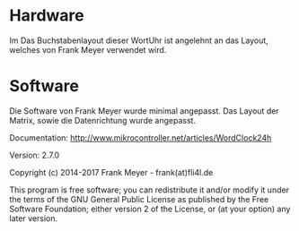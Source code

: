 # Hardware
Im
Das Buchstabenlayout dieser WortUhr ist angelehnt an das Layout, welches von Frank Meyer verwendet wird.

# Software
Die Software von Frank Meyer wurde minimal angepasst. Das Layout der Matrix, sowie die Datenrichtung wurde angepasst.

Documentation: http://www.mikrocontroller.net/articles/WordClock24h

Version: 2.7.0

Copyright (c) 2014-2017 Frank Meyer - frank(at)fli4l.de

This program is free software; you can redistribute it and/or modify
it under the terms of the GNU General Public License as published by
the Free Software Foundation; either version 2 of the License, or
(at your option) any later version.

